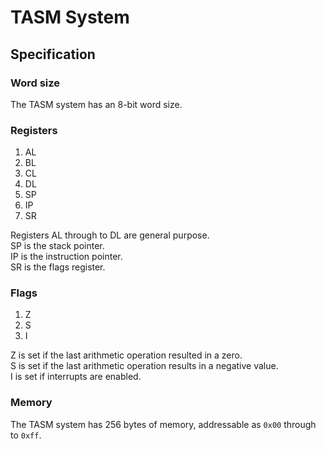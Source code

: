 # TASM System

## Specification

### Word size

The TASM system has an 8-bit word size.

### Registers

1. AL
1. BL
1. CL
1. DL
1. SP
1. IP
1. SR

Registers AL through to DL are general purpose.  
SP is the stack pointer.  
IP is the instruction pointer.  
SR is the flags register.

### Flags

1. Z
1. S
1. I

Z is set if the last arithmetic operation resulted in a zero.  
S is set if the last arithmetic operation results in a negative value.  
I is set if interrupts are enabled.

### Memory

The TASM system has 256 bytes of memory, addressable as `0x00` through to `0xff`.
